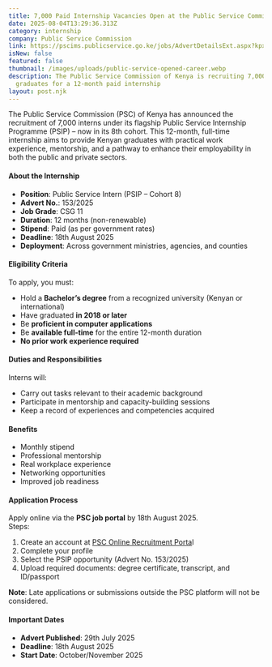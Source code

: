 ```yaml
---
title: 7,000 Paid Internship Vacancies Open at the Public Service Commission
date: 2025-08-04T13:29:36.313Z
category: internship
company: Public Service Commission
link: https://pscims.publicservice.go.ke/jobs/AdvertDetailsExt.aspx?kpx=153/2025&kpage=ActiveAdverts.aspx
isNew: false
featured: false
thumbnail: /images/uploads/public-service-opened-career.webp
description: The Public Service Commission of Kenya is recruiting 7,000 recent
  graduates for a 12-month paid internship
layout: post.njk
---
```

<!--StartFragment-->

The Public Service Commission (PSC) of Kenya has announced the recruitment of 7,000 interns under its flagship Public Service Internship Programme (PSIP) – now in its 8th cohort. This 12-month, full-time internship aims to provide Kenyan graduates with practical work experience, mentorship, and a pathway to enhance their employability in both the public and private sectors.

#### **About the Internship**

* **Position**: Public Service Intern (PSIP – Cohort 8)
* **Advert No.**: 153/2025
* **Job Grade**: CSG 11
* **Duration**: 12 months (non-renewable)
* **Stipend**: Paid (as per government rates)
* **Deadline**: 18th August 2025
* **Deployment**: Across government ministries, agencies, and counties

#### **Eligibility Criteria**

To apply, you must:

* Hold a **Bachelor’s degree** from a recognized university (Kenyan or international)
* Have graduated **in 2018 or later**
* Be **proficient in computer applications**
* Be **available full-time** for the entire 12-month duration
* **No prior work experience required**

#### **Duties and Responsibilities**

Interns will:

* Carry out tasks relevant to their academic background
* Participate in mentorship and capacity-building sessions
* Keep a record of experiences and competencies acquired

#### **Benefits**

* Monthly stipend
* Professional mentorship
* Real workplace experience
* Networking opportunities
* Improved job readiness

#### **Application Process**

Apply online via the **PSC job portal** by 18th August 2025.\
Steps:

1. Create an account at [PSC Online Recruitment Porta](https://pscims.publicservice.go.ke/jobs/loginPage.aspx)l
2. Complete your profile
3. Select the PSIP opportunity (Advert No. 153/2025)
4. Upload required documents: degree certificate, transcript, and ID/passport

**Note**: Late applications or submissions outside the PSC platform will not be considered.

#### **Important Dates**

* **Advert Published**: 29th July 2025
* **Deadline**: 18th August 2025
* **Start Date**: October/November 2025

<!--EndFragment-->